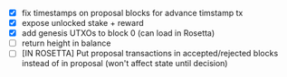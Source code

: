 - [x] fix timestamps on proposal blocks for advance timstamp tx
- [x] expose unlocked stake + reward
- [x] add genesis UTXOs to block 0 (can load in Rosetta)
- [ ] return height in balance
- [ ] [IN ROSETTA] Put proposal transactions in accepted/rejected blocks instead of in proposal
  (won't affect state until decision)
